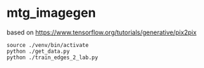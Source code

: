 # mtg_imagegen

based on https://www.tensorflow.org/tutorials/generative/pix2pix

```
source ./venv/bin/activate
python ./get_data.py
python ./train_edges_2_lab.py
```
